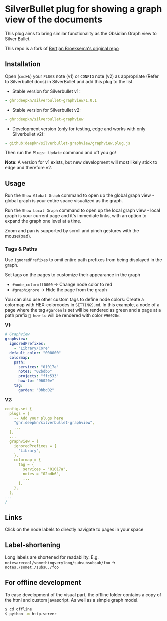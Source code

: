 # SilverBullet plug for showing a graph view of the documents

This plug aims to bring similar functionality as the Obsidian Graph view to
Silver Bullet.

This repo is a fork of
[Bertjan Broeksema's original repo](https://github.com/bbroeksema/silverbullet-graphview)

## Installation

Open (`cmd+k`) your `PLUGS` note (v1) or `CONFIG` note (v2) as appropriate (Refer to Silverbullet docs)
in SilverBullet and add this plug to the list.

* Stable version for Silverbullet v1:
```yaml
- ghr:deepkn/silverbullet-graphview/1.0.1
```

* Stable version for Silverbullet v2:
```yaml
- ghr:deepkn/silverbullet-graphview
```

* Development version (only for testing, edge and works with only Silverbullet v2):
```yaml
- github:deepkn/silverbullet-graphview/graphview.plug.js
```

Then run the `Plugs: Update` command and off you go!

**Note**: A version for v1 exists, but new development will most likely stick to
edge and therefore v2.

## Usage

Run the `Show Global Graph` command to open up the global graph view - global graph is
your entire space visualized as the graph.

Run the `Show Local Graph` command to open up the local graph view - local graph is
your current page and it's immediate links, with an option to expand the graph one
level at a time.

Zoom and pan is supported by scroll and pinch gestures with the mouse(pad).

### Tags & Paths

Use `ignoredPrefixes` to omit entire path prefixes from being displayed in the
graph.

Set tags on the pages to customize their appearance in the graph

- `#node_color=ff0000` → Change node color to red
- `#graphignore` → Hide the page from the graph

You can also use other custom tags to define node colors: Create a colormap with
HEX-colorcodes in `SETTINGS.md`. In this example, a node of a page where the tag
`#garden` is set will be rendered as green and a page at a path prefix `🧰 how-to`
will be rendered with color `#96020e`:

**V1:**
```yaml
# Graphview
graphview:
  ignoredPrefixes:
    - "Library/Core"
  default_color: "000000"
  colormap:
    path:
      services: "01017a"
      notes: "02bdb6"
      projects: "ffc533"
      how-to: "96020e"
    tag:
      garden: "0bbd02"
```

**V2:**
```yaml
config.set {
  plugs = {
    -- Add your plugs here 
    "ghr:deepkn/silverbullet-graphview",
    ...
  },
  ...
  graphview = {
    ignoredPrefixes = {
      "Library",
    },
    colormap = {
      tag = {
        services = "01017a",
        notes = "02bdb6",
        ...
      },
    },
  },
...
}
```

## Links

Click on the node labels to directly navigate to pages in your space

## Label-shortening

Long labels are shortened for readability. E.g.
`notesarecool/somethingverylong/subsubsubsub/foo` → `notes./somet./subsu./foo`

## For offline development

To ease development of the visual part, the offline folder contains a copy of
the html and custom javascript. As well as a simple graph model.

```bash
$ cd offline
$ python -m http.server
```
